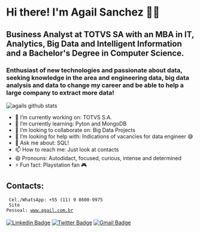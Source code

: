# Hi there! I'm Agail Sanchez 🐱‍👤

## Business Analyst at TOTVS SA with an MBA in IT, Analytics, Big Data and Intelligent Information and a Bachelor's Degree in Computer Science.

### Enthusiast of new technologies and passionate about data, seeking knowledge in the area and engineering data, big data analysis and data to change my career and be able to help a large company to extract more data!

![agails github stats](https://github-readme-stats.vercel.app/api?username=agails&show_icons=true)

<!--
**agails/agails** is a ✨ _special_ ✨ repository because its `README.md` (this file) appears on your GitHub profile.

Here are some ideas to get you started:
-->

- 🔭 I’m currently working on: TOTVS S.A.
- 🌱 I’m currently learning: Pyton and MongoDB
- 👯 I’m looking to collaborate on: Big Data Projects
- 🤔 I’m looking for help with: Indications of vacancies for data engineer 😅
- 💬 Ask me about: SQL!
- 📫 How to reach me: Just look at contacts
- 😄 Pronouns: Autodidact, focused, curious, intense and determined
- ⚡ Fun fact: Playstation fan 🎮

## Contacts:
<code> Cel./WhatsApp: +55 (11) 9 8600-9975 </code><br>
<code> Site Pessoal: <a href="www.agail.com.br">www.agail.com.br </a> </code><br><br>
[![Linkedin Badge](https://img.shields.io/badge/-LinkedIn-blue?style=for-the-badge&logo=Linkedin&logoColor=white&link=https:https://www.linkedin.com/in/agail)](https://www.linkedin.com/in/agail)
[![Twitter Badge](https://img.shields.io/badge/-Twitter-1ca0f1?style=for-the-badge&labelColor=1ca0f1&logo=twitter&logoColor=white&link=https://twitter.com/agails)](https://twitter.com/agails)
[![Gmail Badge](https://img.shields.io/badge/-Gmail-c14438?style=for-the-badge&logo=Gmail&logoColor=white&link=mailto:email@agail.com.br)](mailto:email@agail.com.br)
